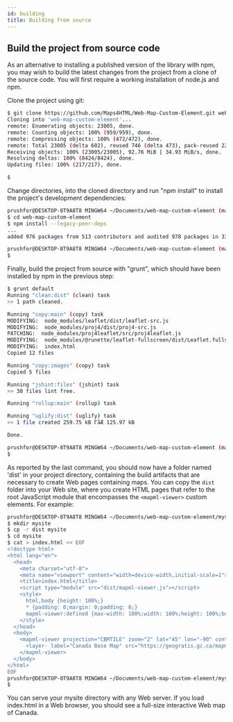```yaml
---
id: building
title: Building from source
---
```


## Build the project from source code

As an alternative to installing a published version of the library with npm, you may wish to build the latest changes from the project from a clone of the source code. You will first require a working installation of node.js and npm. 

Clone the project using git:

```bash
$ git clone https://github.com/Maps4HTML/Web-Map-Custom-Element.git web-map-custom-element
Cloning into 'web-map-custom-element'...
remote: Enumerating objects: 23005, done.
remote: Counting objects: 100% (959/959), done.
remote: Compressing objects: 100% (472/472), done.
remote: Total 23005 (delta 602), reused 746 (delta 473), pack-reused 22046
Receiving objects: 100% (23005/23005), 92.76 MiB | 34.93 MiB/s, done.
Resolving deltas: 100% (8424/8424), done.
Updating files: 100% (217/217), done.

$
```

Change directories, into the cloned directory and run "npm install" to install the project's development dependencies:

```bash
prushfor@DESKTOP-8T9A8T8 MINGW64 ~/Documents/web-map-custom-element (main)
$ cd web-map-custom-element
$ npm install --legacy-peer-deps
...
added 976 packages from 513 contributors and audited 978 packages in 33.576s

prushfor@DESKTOP-8T9A8T8 MINGW64 ~/Documents/web-map-custom-element (main)
$
```

Finally, build the project from source with "grunt", which should have been installed by npm in the previous step:

```bash
$ grunt default
Running "clean:dist" (clean) task
>> 1 path cleaned.

Running "copy:main" (copy) task
MODIFYING:  node_modules/leaflet/dist/leaflet-src.js
MODIFYING:  node_modules/proj4/dist/proj4-src.js
PATCHING:  node_modules/proj4leaflet/src/proj4leaflet.js
MODIFYING:  node_modules/@runette/leaflet-fullscreen/dist/Leaflet.fullscreen.js
MODIFYING:  index.html
Copied 12 files

Running "copy:images" (copy) task
Copied 5 files

Running "jshint:files" (jshint) task
>> 30 files lint free.

Running "rollup:main" (rollup) task

Running "uglify:dist" (uglify) task
>> 1 file created 259.75 kB ΓåÆ 125.97 kB

Done.

prushfor@DESKTOP-8T9A8T8 MINGW64 ~/Documents/web-map-custom-element (main)
$
```

As reported by the last command, you should now have a folder named 'dist' in your project directory, containing the build artifacts that are necessary to create Web pages containing maps. You can copy the `dist` folder into your Web site, where you create HTML pages that refer to the root JavaScript module that encompasses the `<mapml-viewer>` custom elements. For example:

```bash
prushfor@DESKTOP-8T9A8T8 MINGW64 ~/Documents/web-map-custom-element/mysite (main)
$ mkdir mysite
$ cp -r dist mysite
$ cd mysite
$ cat > index.html << EOF
<!doctype html>
<html lang="en">
  <head>
    <meta charset="utf-8">
    <meta name="viewport" content="width=device-width,initial-scale=1">
    <title>index.html</title>
    <script type="module" src="dist/mapml-viewer.js"></script>
    <style>
      html,body {height: 100%;}
      * {padding: 0;margin: 0;padding: 0;}
      mapml-viewer:defined {max-width: 100%;width: 100%;height: 100%;border: none;vertical-align: middle;}
    </style>
  </head>
  <body>
    <mapml-viewer projection="CBMTILE" zoom="2" lat="45" lon="-90" controls>
      <layer- label="Canada Base Map" src="https://geogratis.gc.ca/mapml/en/cbmtile/cbmt/" checked></layer->
    </mapml-viewer>
  </body>
</html>
EOF
prushfor@DESKTOP-8T9A8T8 MINGW64 ~/Documents/web-map-custom-element/mysite (main)
$ 
```

You can serve your mysite directory with any Web server. If you load index.html in a Web browser, you should see a full-size interactive Web map of Canada.

